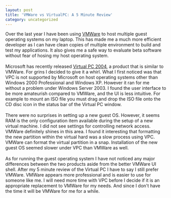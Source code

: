 ```yaml
---
layout: post
title: 'VMWare vs VirtualPC: A 5 Minute Review'
category: uncategorized
---
```


Over the last year I have been using <a href="http://www.vmware.com/">VMWare</a> to host multiple guest operating systems on my laptop.  This has made me a much more efficient developer as I can have clean copies of multiple environment to build and test my applications.  It also gives me a safe way to evaluate beta software without fear of hosing my host operating system.<br /><br />Microsoft has recently released <a href="http://www.microsoft.com/windowsxp/virtualpc/default.asp">Virtual PC 2004</a>, a product that is similar to VMWare.  For grins I decided to give it a whirl.  What I first noticed was that VPC is not supported by Microsoft on host operating systems other than Windows 2000 Professional and Windows XP.  However it ran for me without a problem under Windows Server 2003.  I found the user interface to be more amateurish compared to VMWare, and the UI is less intuitive.  For example to mount an ISO file you must drag and drop the ISO file onto the CD disc icon in the status bar of the Virtual PC window.<br /><br />There were no surprises in setting up a new guest OS.  However, it seems RAM is the only configuration item available during the setup of a new virtual machine.  I did not see settings for controlling network access.  VMWare definitely shines in this area.  I found it interesting that formatting the new partition within the virtual hard was a slow process using VPC.  VMWare can format the virtual partition in a snap.  Installation of the new guest OS seemed slower under VPC than VMWare as well.<br /><br />As for running the guest operating system I have not noticed any major differences between the two products aside from the better VMWare UI shell.  After my 5 minute review of the Virtual PC I have to say I still prefer VMWare.  VMWare appears more professional and is easier to use for someone like me.  I will need more time with VPC before I decide if it is an appropriate replacement to VMWare for my needs.  And since I don't have the time it will be VMWare for me for a while.<br /><br />
